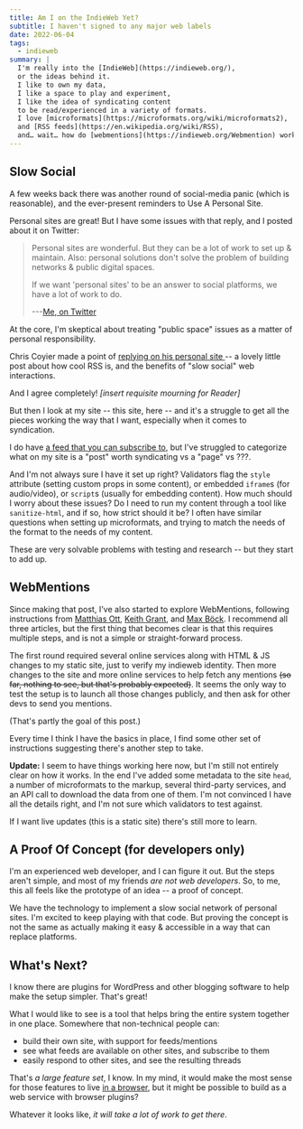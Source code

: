 ```yaml
---
title: Am I on the IndieWeb Yet?
subtitle: I haven't signed to any major web labels
date: 2022-06-04
tags:
  - indieweb
summary: |
  I'm really into the [IndieWeb](https://indieweb.org/),
  or the ideas behind it.
  I like to own my data,
  I like a space to play and experiment,
  I like the idea of syndicating content
  to be read/experienced in a variety of formats.
  I love [microformats](https://microformats.org/wiki/microformats2),
  and [RSS feeds](https://en.wikipedia.org/wiki/RSS),
  and… wait… how do [webmentions](https://indieweb.org/Webmention) work?
---
```


## Slow Social

A few weeks back
there was another round of social-media panic
(which is reasonable),
and the ever-present reminders
to Use A Personal Site.

Personal sites are great!
But I have some issues with that reply,
and I posted about it on Twitter:

> Personal sites are wonderful.
> But they can be a lot of work to set up & maintain.
> Also: personal solutions don't solve
> the problem of building networks
> & public digital spaces.
>
> If we want 'personal sites' to be an answer to social platforms,
> we have a lot of work to do.
>
> ---[Me, on Twitter](https://twitter.com/TerribleMia/status/1519404061711224833)

At the core,
I'm skeptical about
treating "public space" issues
as a matter of personal responsibility.

Chris Coyier
made a point of
<a href="https://chriscoyier.net/2022/04/29/rss-3/" class="u-in-reply-to">
replying on his personal site
</a> --
a lovely little post
about how cool RSS is,
and the benefits of "slow social" web interactions.

And I agree completely!
_[insert requisite mourning for Reader]_

But then I look at my site --
this site, here --
and it's a struggle to get all the pieces working
the way that I want,
especially when it comes to syndication.

I do have [a feed that you can subscribe to](/feed.xml),
but I've struggled to categorize
what on my site is a "post" worth syndicating
vs a "page" vs ???.

And I'm not always sure I have it set up right?
Validators flag the `style` attribute
(setting custom props in some content),
or embedded `iframe`s (for audio/video),
or `script`s (usually for embedding content).
How much should I worry about these issues?
Do I need to run my content through
a tool like `sanitize-html`,
and if so,
how strict should it be?
I often have similar questions
when setting up microformats,
and trying to match the needs of the format
to the needs of my content.

These are very solvable problems
with testing and research --
but they start to add up.


## WebMentions

Since making that post,
I've also started to explore WebMentions,
following instructions from
[Matthias Ott](https://matthiasott.com/articles/into-the-personal-website-verse),
[Keith Grant](https://keithjgrant.com/posts/2019/02/adding-webmention-support-to-a-static-site),
and [Max Böck](https://mxb.dev/blog/using-webmentions-on-static-sites/).
I recommend all three articles,
but the first thing that becomes clear
is that this requires multiple steps,
and is not a simple
or straight-forward process.

The first round required several online services
along with HTML & JS changes to my static site,
just to verify my indieweb identity.
Then more changes to the site
and more online services to help fetch any mentions
~~(so far, nothing to see, but that's probably expected)~~.
It seems the only way to test the setup
is to launch all those changes publicly,
and then ask for other devs to send you mentions.

(That's partly the goal of this post.)

Every time I think I have the basics in place,
I find some other set of instructions
suggesting there's another step to take.

**Update:**
I seem to have things working here now,
but I'm still not entirely clear
on how it works.
In the end
I've added some metadata to the site `head`,
a number of microformats to the markup,
several third-party services,
and an API call to download the data from one of them.
I'm not convinced I have all the details right,
and I'm not sure which validators to test against.

If I want live updates
(this is a static site)
there's still more to learn.


## A Proof Of Concept (for developers only)

I'm an experienced web developer,
and I can figure it out.
But the steps aren't simple,
and most of my friends _are not web developers_.
So, to me,
this all feels like the prototype of an idea --
a proof of concept.

We have the technology
to implement a slow social network
of personal sites.
I'm excited to keep playing
with that code.
But proving the concept is not the same
as actually making it easy & accessible
in a way that can replace platforms.


## What's Next?

I know there are plugins
for WordPress and other blogging software
to help make the setup simpler.
That's great!

What I would like to see
is a tool that helps bring
the entire system together
in one place.
Somewhere that non-technical people can:

- build their own site, with support for feeds/mentions
- see what feeds are available on other sites, and subscribe to them
- easily respond to other sites, and see the resulting threads

That's _a large feature set_, I know.
In my mind, it would make the most sense
for those features to live
[in a browser](https://twitter.com/TerribleMia/status/1488582497382408197),
but it might be possible
to build as a web service with browser plugins?

Whatever it looks like,
_it will take a lot of work to get there_.

